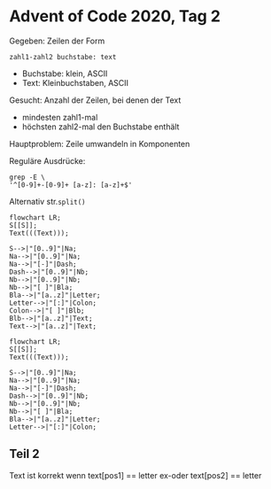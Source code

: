 # Advent of Code 2020, Tag 2

Gegeben: Zeilen der Form

~~~
zahl1-zahl2 buchstabe: text
~~~

- Buchstabe: klein, ASCII
- Text: Kleinbuchstaben, ASCII

Gesucht: Anzahl der Zeilen, bei denen der Text
- mindesten zahl1-mal
- höchsten zahl2-mal
den Buchstabe enthält

Hauptproblem: Zeile umwandeln in Komponenten

Reguläre Ausdrücke:
~~~
grep -E \
'^[0-9]+-[0-9]+ [a-z]: [a-z]+$'
~~~

Alternativ str.`split()`

~~~mermaid
flowchart LR;
S[[S]];
Text(((Text)));

S-->|"[0..9]"|Na;
Na-->|"[0..9]"|Na;
Na-->|"[-]"|Dash;
Dash-->|"[0..9]"|Nb;
Nb-->|"[0..9]"|Nb;
Nb-->|"[ ]"|Bla;
Bla-->|"[a..z]"|Letter;
Letter-->|"[:]"|Colon;
Colon-->|"[ ]"|Blb;
Blb-->|"[a..z]"|Text;
Text-->|"[a..z]"|Text;
~~~

~~~mermaid
flowchart LR;
S[[S]];
Text(((Text)));

S-->|"[0..9]"|Na;
Na-->|"[0..9]"|Na;
Na-->|"[-]"|Dash;
Dash-->|"[0..9]"|Nb;
Nb-->|"[0..9]"|Nb;
Nb-->|"[ ]"|Bla;
Bla-->|"[a..z]"|Letter;
Letter-->|"[:]"|Colon;
~~~

## Teil 2

Text ist korrekt wenn text[pos1] == letter ex-oder text[pos2] == letter
